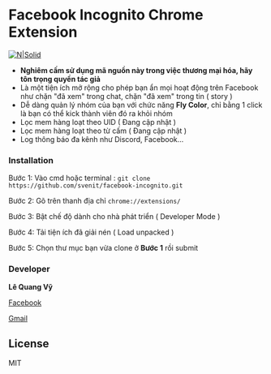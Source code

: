 
# Facebook Incognito Chrome Extension

[![N|Solid](https://cldup.com/dTxpPi9lDf.thumb.png)](https://nodesource.com/products/nsolid)

- **Nghiêm cấm sử dụng mã nguồn này trong việc thương mại hóa, hãy tôn trọng quyền tác giả**
- Là một tiện ích mở rộng cho phép bạn ẩn mọi hoạt động trên Facebook như chặn "đã xem" trong chat, chặn "đã  xem" trong tin ( story )
- Dễ dàng quản lý nhóm của bạn với chức năng **Fly Color**, chỉ bằng 1 click là bạn có thể kick thành viên đó ra khỏi nhóm
- Lọc mem hàng loạt theo UID ( Đang cập nhật )
- Lọc mem hàng loạt theo từ cấm ( Đang cập nhật )
- Log thông báo đa kênh như Discord, Facebook...

### Installation

Bước 1: Vào cmd hoặc terminal : ``git clone https://github.com/svenit/facebook-incognito.git``

Bước 2: Gõ trên thanh địa chỉ ``chrome://extensions/``

Bước 3: Bật chế độ dành cho nhà phát triển ( Developer Mode )

Bước 4: Tải tiện ích đã giải nén ( Load unpacked )

Bước 5: Chọn thư mục bạn vừa clone ở  **Bước 1** rồi submit

### Developer

**Lê Quang Vỹ**

[Facebook](https://www.facebook.com/sven307)

[Gmail](mailto:lequangvy2k@gmail.com)

License
----

MIT

